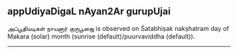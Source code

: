 ## appUdiyaDigaL nAyan2Ar gurupUjai
அப்பூதியடிகள் நாயனார் குருபூஜை is observed on Śatabhiṣak nakṣhatram day of Makara (solar) month (sunrise (default)/puurvaviddha (default)).



---
